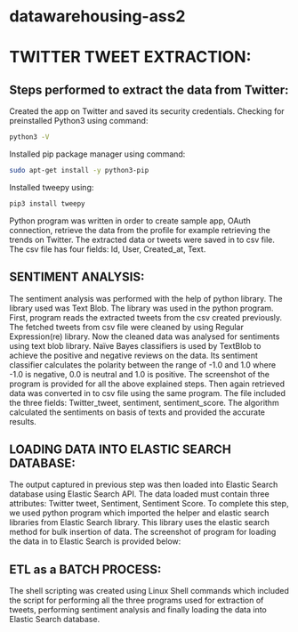 # datawarehousing-ass2
# TWITTER TWEET EXTRACTION:
## Steps performed to extract the data from Twitter:
Created the app on Twitter and saved its security credentials.
Checking for preinstalled Python3 using command:
```sh
python3 -V
```
Installed pip package manager using command:
```sh
sudo apt-get install -y python3-pip
```
Installed tweepy using:
```sh
pip3 install tweepy
```
Python program was written in order to create sample app, OAuth connection, retrieve the data from the profile for example retrieving the trends on Twitter.
The extracted data or tweets were saved in to csv file.
The csv file has four fields: Id, User, Created_at, Text.

## SENTIMENT ANALYSIS:
The sentiment analysis was performed with the help of python library. The library used was Text Blob. The library was used in the python program. First, program reads the extracted tweets from the csv created previously. The fetched tweets from csv file were cleaned by using Regular Expression(re) library. Now the cleaned data was analysed for sentiments using text blob library. Naïve Bayes classifiers is used by TextBlob to achieve the positive and negative reviews on the data. Its sentiment classifier calculates the polarity between the range of -1.0 and 1.0 where -1.0 is negative, 0.0 is neutral and 1.0 is positive. The screenshot of the program is provided for all the above explained steps. Then again retrieved data was converted in to csv file using the same program. The file included the three fields: Twitter_tweet, sentiment, sentiment_score. The algorithm calculated the sentiments on basis of texts and provided the accurate results.

## LOADING DATA INTO ELASTIC SEARCH DATABASE:
The output captured in previous step was then loaded into Elastic Search database using Elastic Search API. The data loaded must contain three attributes: Twitter tweet, Sentiment, Sentiment Score. To complete this step, we used python program which imported the helper and elastic search libraries from Elastic Search library. This library uses the elastic search method for bulk insertion of data. The screenshot of program for loading the data in to Elastic Search is provided below:

## ETL as a BATCH PROCESS:
The shell scripting was created using Linux Shell commands which included the script for performing all the three programs used for extraction of tweets, performing sentiment analysis and finally loading the data into Elastic Search database.
